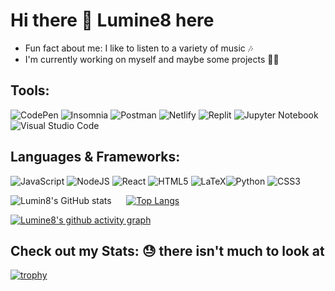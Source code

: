 # Hi there 👋 Lumine8 here

<!--
**Lumine8/Lumine8** is a ✨ _special_ ✨ repository because its `README.md` (this file) appears on your GitHub profile.

Here are some ideas to get you started:

- 🔭 I’m currently working on ...
- 🌱 I’m currently learning ...
- 👯 I’m looking to collaborate on ...
- 🤔 I’m looking for help with ...
- 💬 Ask me about ...
- 📫 How to reach me: ...
- 😄 Pronouns: ...
- ⚡ Fun fact: ...
-->

- Fun fact about me: I like to listen to a variety of music 🎶
- I'm currently working on myself and maybe some projects 👨‍💻

## Tools:
![CodePen](https://img.shields.io/badge/Codepen-000000?style=for-the-badge&logo=codepen&logoColor=white) ![Insomnia](https://img.shields.io/badge/Insomnia-black?style=for-the-badge&logo=insomnia&logoColor=5849BE) ![Postman](https://img.shields.io/badge/Postman-FF6C37?style=for-the-badge&logo=postman&logoColor=white) ![Netlify](https://img.shields.io/badge/netlify-%23000000.svg?style=for-the-badge&logo=netlify&logoColor=#00C7B7) ![Replit](https://img.shields.io/badge/Replit-DD1200?style=for-the-badge&logo=Replit&logoColor=white) ![Jupyter Notebook](https://img.shields.io/badge/jupyter-%23FA0F00.svg?style=for-the-badge&logo=jupyter&logoColor=white) ![Visual Studio Code](https://img.shields.io/badge/Visual%20Studio%20Code-0078d7.svg?style=for-the-badge&logo=visual-studio-code&logoColor=white)

## Languages & Frameworks:
![JavaScript](https://img.shields.io/badge/javascript-%23323330.svg?style=for-the-badge&logo=javascript&logoColor=%23F7DF1E) ![NodeJS](https://img.shields.io/badge/node.js-6DA55F?style=for-the-badge&logo=node.js&logoColor=white) ![React](https://img.shields.io/badge/react-%2320232a.svg?style=for-the-badge&logo=react&logoColor=%2361DAFB) ![HTML5](https://img.shields.io/badge/html5-%23E34F26.svg?style=for-the-badge&logo=html5&logoColor=white) ![LaTeX](https://img.shields.io/badge/latex-%23008080.svg?style=for-the-badge&logo=latex&logoColor=white)![Python](https://img.shields.io/badge/python-3670A0?style=for-the-badge&logo=python&logoColor=ffdd54) ![CSS3](https://img.shields.io/badge/css3-%231572B6.svg?style=for-the-badge&logo=css3&logoColor=white)

![Lumin8's GitHub stats](https://github-readme-stats.vercel.app/api?username=Lumine8&show_icons=true&theme=midnight-purple) &nbsp;&nbsp;&nbsp;&nbsp; [![Top Langs](https://github-readme-stats.vercel.app/api/top-langs/?username=Lumine8&hide_progress=true&theme=midnight-purple)](https://github.com/Lumine8/github-readme-stats)

[![Lumine8's github activity graph](https://github-readme-activity-graph.cyclic.app/graph?username=Lumine8&theme=react-dark&line=24292e&point=24292e&area=true&hide_border=true)](https://github.com/Lumine8/github-readme-activity-graph)

## Check out my Stats: 😓 there isn't much to look at
[![trophy](https://github-profile-trophy.vercel.app/?username=Lumine8&theme=discord&no-bg=true&no-frame=true)](https://github.com/Lumine8/github-profile-trophy)

## 

